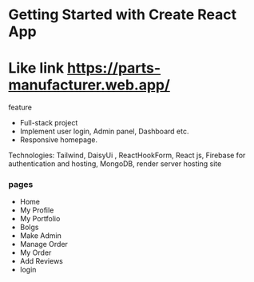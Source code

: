 # Getting Started with Create React App
# Like link https://parts-manufacturer.web.app/

feature
* Full-stack project
* Implement user login, Admin panel, Dashboard etc.
* Responsive homepage.

Technologies: Tailwind, DaisyUi , ReactHookForm, React js, Firebase for
authentication and hosting, MongoDB, render server hosting site
### pages
* Home 
* My Profile
* My Portfolio
* Bolgs 
* Make Admin 
* Manage Order 
* My Order 
* Add Reviews
* login 


